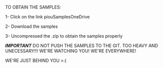 TO OBTAIN THE SAMPLES:

1- Click on the link piouSamplesOneDrive

2- Download the samples

3- Uncompressed the .zip to obtain the samples properly



***IMPORTANT***
DO NOT PUSH THE SAMPLES TO THE GIT. TOO HEAVY AND UNECESSARY!!! WE'RE WATCHING YOU! WE'RE EVERYWHERE!


WE'RE JUST BEHIND YOU >:(